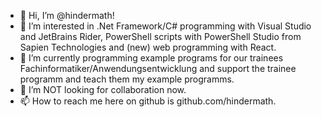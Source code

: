 - 👋 Hi, I’m @hindermath!
- 👀 I’m interested in .Net Framework/C# programming with Visual Studio and JetBrains Rider, PowerShell scripts with PowerShell Studio from Sapien Technologies and (new) web programming with React.
- 🌱 I’m currently programming example programs for our trainees Fachinformatiker/Anwendungsentwicklung and support the trainee programm and teach them my example programms.
- 💞️ I’m NOT looking for collaboration now.
- 📫 How to reach me here on github is github.com/hindermath.

<!---
hindermath/hindermath is a ✨ special ✨ repository because its `README.md` (this file) appears on your GitHub profile.
You can click the Preview link to take a look at your changes.
--->
